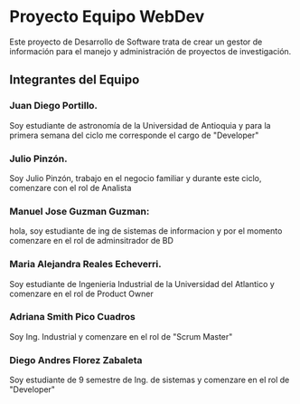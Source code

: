 # Proyecto Equipo WebDev

Este proyecto de Desarrollo de Software trata de crear un gestor de información para el manejo y administración de proyectos de investigación.

## Integrantes del Equipo

### Juan Diego Portillo.
Soy estudiante de astronomía de la Universidad de Antioquia y para la primera semana del ciclo me corresponde el cargo de "Developer"

### Julio Pinzón.
Soy Julio Pinzón, trabajo en el negocio familiar y durante este ciclo, comenzare con el rol de Analista
### Manuel Jose Guzman Guzman: 
hola, soy  estudiante de ing de sistemas de informacion y por el momento  comenzare en el rol de adminsitrador de BD
### Maria Alejandra Reales Echeverri.
Soy estudiante de Ingenieria Industrial de la Universidad del Atlantico y comenzare en el rol de Product Owner
### Adriana Smith Pico Cuadros
Soy Ing. Industrial y comenzare en el rol de "Scrum Master" 
### Diego Andres Florez Zabaleta 
Soy estudiante de  9 semestre de Ing. de sistemas y comenzare en el rol de "Developer" 